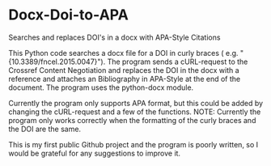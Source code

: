 # Docx-Doi-to-APA
Searches and replaces DOI's in a docx with APA-Style Citations

This Python code searches a docx file for a DOI in curly braces ( e.g. "{10.3389/fncel.2015.0047}"). The program sends a cURL-request to the Crossref Content Negotiation and replaces the DOI in the docx with a reference and attaches an Bibliography in APA-Style at the end of the document.
The program uses the python-docx module.

Currently the program only supports APA format, but this could be added by changing the cURL-request and a few of the functions.
NOTE: Currently the program only works correctly when the formatting of the curly braces and the DOI are the same. 


This is my first public Github project and the program is poorly written, so I would be grateful for any suggestions to improve it.


